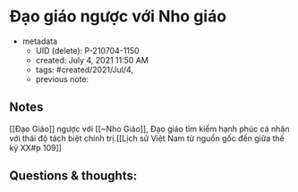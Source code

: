# Đạo giáo ngược với Nho giáo

- metadata
	- UID (delete): P-210704-1150
	- created: July 4, 2021 11:50 AM
	- tags: #created/2021/Jul/4,
	- previous note:

## Notes
[[Đạo Giáo]] ngược với [[~Nho Giáo]], Đạo giáo tìm kiếm hạnh phúc cá nhân với thái độ tách biệt chính trị.[[Lịch sử Việt Nam từ nguồn gốc đến giữa thế kỷ XX#p 109]]

## Questions & thoughts:


